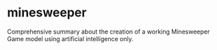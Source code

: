 # minesweeper
Comprehensive summary about the creation of a working Minesweeper Game model using artificial intelligence only.
